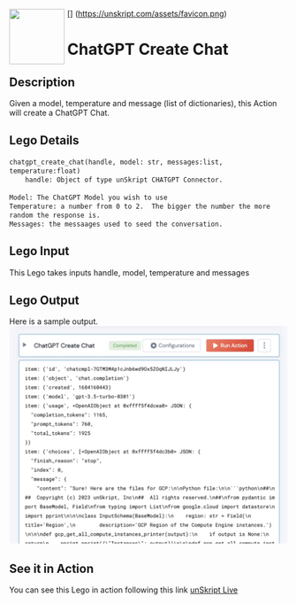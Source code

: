 [<img align="left" src="https://unskript.com/assets/favicon.png" width="100" height="100" style="padding-right: 5px">]
(https://unskript.com/assets/favicon.png)
<h1>ChatGPT Create Chat</h1>

## Description
Given a model, temperature and message (list of dictionaries), this Action will create a ChatGPT Chat.

## Lego Details
	chatgpt_create_chat(handle, model: str, messages:list, temperature:float)
		handle: Object of type unSkript CHATGPT Connector.

	Model: The ChatGPT Model you wish to use
	Temperature: a number from 0 to 2.  The bigger the number the more random the response is.
	Messages: the messaages used to seed the conversation.


## Lego Input
This Lego takes inputs handle, model, temperature and messages

## Lego Output
Here is a sample output.
<img src="./1.jpg">

## See it in Action

You can see this Lego in action following this link [unSkript Live](https://us.app.unskript.io)